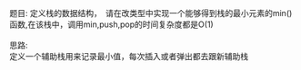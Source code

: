 题目: 定义栈的数据结构，　请在改类型中实现一个能够得到栈的最小元素的min()函数,在该栈中，调用min,push,pop的时间复杂度都是O(1)<br>
<br>
思路:<br>
定义一个辅助栈用来记录最小值，每次插入或者弹出都去跟新辅助栈



